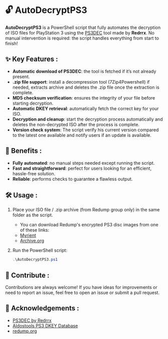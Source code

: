 # 🔓 AutoDecryptPS3
**AutoDecryptPS3** is a PowerShell script that fully automates the decryption of ISO files for PlayStation 3 using the [PS3DEC](https://github.com/Redrrx/ps3dec) tool made by **Redrrx**.
No manual intervention is required: the script handles everything from start to finish!

## ✨ Key Features :
- **Automatic download of PS3DEC**: the tool is fetched if it’s not already present.
- **.zip file support**: install a decompression tool (7Zip4Powershell) if needed, extracts archive and deletes the .zip file once the extraction is complete.
- **MD5 checksum verification**: ensures the integrity of your file before starting decryption.
- **Automatic DKEY retrieval**: automatically fetch the correct key for your ISO.
- **Decryption and cleanup**: start the decryption process automatically and deletes the non-decrypted ISO after the process is complete.
- **Version check system**: The script verify his current version compared to the latest one available and notify users if an update is available.

## 🌟 Benefits :
- **Fully automated**: no manual steps needed except running the script.
- **Fast and straightforward**: perfect for users looking for an efficient, hassle-free solution.
- **Reliable**: performs checks to guarantee a flawless output.

## 🛠️ Usage :
1. Place your ISO file / .zip archive (from Redump group only) in the same folder as the script.
   - You can download Redump's encrypted PS3 disc images from one of these links:
   - [Myrient](https://myrient.erista.me/files/Redump/Sony%20-%20PlayStation%203/)
   - [Archive.org](https://archive.org/details/@cvlt_of_mirrors?query=%22Sony+Playstation+3%22+%22Redump.org%22&sort=title)

2. Run the PowerShell script:
   ```powershell
   .\AutoDecryptPS3.ps1

## 🤝 Contribute :
Contributions are always welcome! If you have ideas for improvements or need to report an issue, feel free to open an issue or submit a pull request.

## 🙏 Acknowledgements :
- [PS3DEC by Redrrx](https://github.com/Redrrx/ps3dec)
- [Aldostools PS3 DKEY Database](https://ps3.aldostools.org/dkey.html)
- [redump.org](http://redump.org/)
